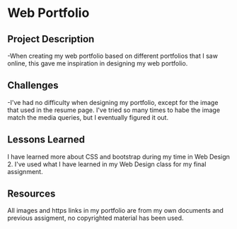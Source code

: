 # Web Portfolio


## Project Description 
-When creating my web portfolio based on different portfolios that I saw online, this gave me inspiration in designing my web portfolio. 


## Challenges  
-I've  had no difficulty when designing my portfolio, except for the image that used in the resume page. I've tried so many times to habe the image match the media queries, but I eventually figured it out. 

## Lessons Learned
I have learned more about CSS and bootstrap during my time in Web Design 2. I've used what I have learned in my Web Design class for my final assignment.

## Resources
All images and https links in my portfolio are from my own documents and previous assigment, no copyrighted material has been used. 
